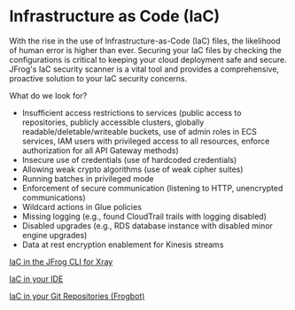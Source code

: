 # Infrastructure as Code (IaC)

With the rise in the use of Infrastructure-as-Code (IaC) files, the likelihood of human error is higher than ever. Securing your IaC files by checking the configurations is critical to keeping your cloud deployment safe and secure. JFrog's IaC security scanner is a vital tool and provides a comprehensive, proactive solution to your IaC security concerns.

What do we look for?

* Insufficient access restrictions to services (public access to repositories, publicly accessible clusters, globally readable/deletable/writeable buckets, use of admin roles in ECS services, IAM users with privileged access to all resources, enforce authorization for all API Gateway methods)
* Insecure use of credentials (use of hardcoded credentials)
* Allowing weak crypto algorithms (use of weak cipher suites)
* Running batches in privileged mode
* Enforcement of secure communication (listening to HTTP, unencrypted communications)
* Wildcard actions in Glue policies
* Missing logging (e.g., found CloudTrail trails with logging disabled)
* Disabled upgrades (e.g., RDS database instance with disabled minor engine upgrades)
* Data at rest encryption enablement for Kinesis streams

[IaC in the JFrog CLI for Xray](../../jfrog-applications-1/jfrog-cli/cli-for-jfrog-security/)

[IaC in your IDE](../../jfrog-applications-1/ide/)

[IaC in your Git Repositories (Frogbot)](../../jfrog-applications-1/frogbot/)

